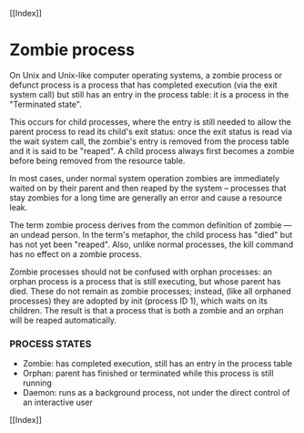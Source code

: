 [[Index]] 


# Zombie process

On Unix and Unix-like computer operating systems, a zombie process or defunct process is a process that has completed execution (via the exit system call) but still has an entry in the process table: it is a process in the "Terminated state". 

This occurs for child processes, where the entry is still needed to allow the parent process to read its child's exit status: once the exit status is read via the wait system call, the zombie's entry is removed from the process table and it is said to be "reaped". A child process always first becomes a zombie before being removed from the resource table. 

In most cases, under normal system operation zombies are immediately waited on by their parent and then reaped by the system – processes that stay zombies for a long time are generally an error and cause a resource leak.

The term zombie process derives from the common definition of zombie — an undead person. In the term's metaphor, the child process has "died" but has not yet been "reaped". Also, unlike normal processes, the kill command has no effect on a zombie process.

Zombie processes should not be confused with orphan processes: an orphan process is a process that is still executing, but whose parent has died. These do not remain as zombie processes; instead, (like all orphaned processes) they are adopted by init (process ID 1), which waits on its children. The result is that a process that is both a zombie and an orphan will be reaped automatically.

### PROCESS STATES

* Zombie: has completed execution, still has an entry in the
process table
* Orphan: parent has finished or terminated while this process is
still running
* Daemon: runs as a background process, not under the direct
control of an interactive user 

[[Index]] 

